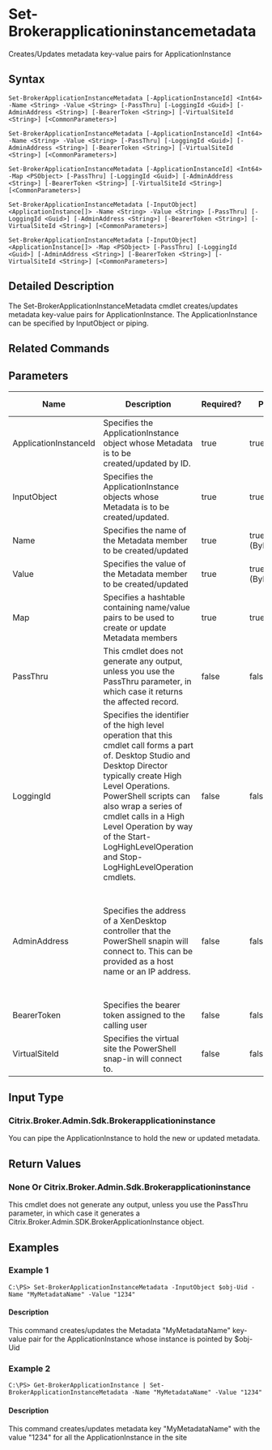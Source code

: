 ﻿
# Set-Brokerapplicationinstancemetadata
Creates/Updates metadata key-value pairs for ApplicationInstance
## Syntax
```
Set-BrokerApplicationInstanceMetadata [-ApplicationInstanceId] <Int64> -Name <String> -Value <String> [-PassThru] [-LoggingId <Guid>] [-AdminAddress <String>] [-BearerToken <String>] [-VirtualSiteId <String>] [<CommonParameters>]

Set-BrokerApplicationInstanceMetadata [-ApplicationInstanceId] <Int64> -Name <String> -Value <String> [-PassThru] [-LoggingId <Guid>] [-AdminAddress <String>] [-BearerToken <String>] [-VirtualSiteId <String>] [<CommonParameters>]

Set-BrokerApplicationInstanceMetadata [-ApplicationInstanceId] <Int64> -Map <PSObject> [-PassThru] [-LoggingId <Guid>] [-AdminAddress <String>] [-BearerToken <String>] [-VirtualSiteId <String>] [<CommonParameters>]

Set-BrokerApplicationInstanceMetadata [-InputObject] <ApplicationInstance[]> -Name <String> -Value <String> [-PassThru] [-LoggingId <Guid>] [-AdminAddress <String>] [-BearerToken <String>] [-VirtualSiteId <String>] [<CommonParameters>]

Set-BrokerApplicationInstanceMetadata [-InputObject] <ApplicationInstance[]> -Map <PSObject> [-PassThru] [-LoggingId <Guid>] [-AdminAddress <String>] [-BearerToken <String>] [-VirtualSiteId <String>] [<CommonParameters>]
```
## Detailed Description
The Set-BrokerApplicationInstanceMetadata cmdlet creates/updates metadata key-value pairs for ApplicationInstance. The ApplicationInstance can be specified by InputObject or piping.


## Related Commands

## Parameters
| Name   | Description | Required? | Pipeline Input | Default Value |
| --- | --- | --- | --- | --- |
| ApplicationInstanceId | Specifies the ApplicationInstance object whose Metadata is to be created/updated by ID. | true | true (ByValue) |  |
| InputObject | Specifies the ApplicationInstance objects whose Metadata is to be created/updated. | true | true (ByValue) |  |
| Name | Specifies the name of the Metadata member to be created/updated | true | true (ByPropertyName) |  |
| Value | Specifies the value of the Metadata member to be created/updated | true | true (ByPropertyName) |  |
| Map | Specifies a hashtable containing name/value pairs to be used to create or update Metadata members | true | true (ByValue) |  |
| PassThru | This cmdlet does not generate any output, unless you use the PassThru parameter, in which case it returns the affected record. | false | false | False |
| LoggingId | Specifies the identifier of the high level operation that this cmdlet call forms a part of. Desktop Studio and Desktop Director typically create High Level Operations. PowerShell scripts can also wrap a series of cmdlet calls in a High Level Operation by way of the Start-LogHighLevelOperation and Stop-LogHighLevelOperation cmdlets. | false | false |  |
| AdminAddress | Specifies the address of a XenDesktop controller that the PowerShell snapin will connect to. This can be provided as a host name or an IP address. | false | false | Localhost. Once a value is provided by any cmdlet, this value will become the default. |
| BearerToken | Specifies the bearer token assigned to the calling user | false | false |  |
| VirtualSiteId | Specifies the virtual site the PowerShell snap-in will connect to. | false | false |  |

## Input Type

### Citrix.Broker.Admin.Sdk.Brokerapplicationinstance
You can pipe the ApplicationInstance to hold the new or updated metadata.
## Return Values

### None Or Citrix.Broker.Admin.Sdk.Brokerapplicationinstance
This cmdlet does not generate any output, unless you use the PassThru parameter, in which case it generates a Citrix.Broker.Admin.SDK.BrokerApplicationInstance object.
## Examples

### Example 1
```
C:\PS> Set-BrokerApplicationInstanceMetadata -InputObject $obj-Uid -Name "MyMetadataName" -Value "1234"
```
#### Description
This command creates/updates the Metadata "MyMetadataName" key-value pair for the ApplicationInstance whose instance is pointed by \$obj-Uid
### Example 2
```
C:\PS> Get-BrokerApplicationInstance | Set-BrokerApplicationInstanceMetadata -Name "MyMetadataName" -Value "1234"
```
#### Description
This command creates/updates metadata key "MyMetadataName" with the value "1234" for all the ApplicationInstance in the site
